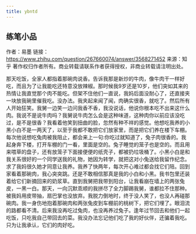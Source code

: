 ```yaml
---
title: ybntd
---
```


## 练笔小品

<!-- 摹仿马尔科斯的思路，以灯塔国1840-1940的故事为蓝本，混合时代改变但人性的不变性。-->

<!-- 人物分类： -->
<!-- 墨守陈规迂腐保守主义者，作为老派，好为人师，拥有强大的超我； -->
<!-- 市侩机会主义者，盲目短视、漠视道义； -->


<!-- 共性：具有与现代人相同的一些特性，并且重点讲述  -->

<!-- 1.每个人都有非理性、不认同有知识和道义的存在；（是否是注重经验、不知何为理性、思考、推理-->
<!-- 2.只在对话中出现的中的理想主义者 -->
<!-- 3.隐忍、能苟？？？这里存疑，因为对其具体表现形式还不确定。？？？？ -->
<!-- 4.结合晚期的画，赢了赢了又赢了，赢麻了！ -->
<!-- 5.对面子的狂热（面子狂热者？），对于面子问题的在意；地位比较低下者对自己面子的践踏/由于长期没有获得面子的机会，所以心理状态极卑贱；或者势利眼，遇高位者则卑微、曲意逢迎，遇低位者则作威作福、支配折腾（实际上形成了完全相反的两类人） -->
<!-- 5.补充事例 1. 上海名媛拼单买丝袜等奢侈品并拍照；2. 好表面的面子，alphago战胜柯洁后，许多厂商仅看到了“比专业棋手强xxxx”一点，开发自己的“撑门面”ai，并无openai的从0掌握规则的能力，也未认识到openAI的创新之处在哪 3.好面子的原因？4.面子工程、面子正册 -->
<!-- 6.二极管现象 -->
<!-- 7.沉溺于表象，对于“本质”概念没有任何的认知 -->
<!-- 8.奴役思想的：精神上的奴役System，体系化的精神奴役，控制、地位、权力思想。这里有一个左脚踩右脚上天的、螺旋加强的循环：软性奴役的泛滥->权力地位思想的繁盛必要->权力欲望的激发，导致了更广泛、程度更深的奴役 -->
<!-- 9.对个人攻击的使用：喜欢苛求自己——父母帮助孩子苛求自己——长大了则形成逆反，喜欢甩锅作为苛求自己的补偿和防御 -->
<!-- 10. 严重的结果论，赢了就是对的，输了就是错的！可与4联动，解释。而且有种明知故犯的意味，就故意显示自己“不理性、没分析，但是就是对的！”（瞪羚逻辑）。 -->
<!-- 11.对于人性的漠视。大部分人言语中总是有身份地位的斗争，尊重的不是人格而是身份地位。打压下位者的人性，这是**歧视**行为。歧视的对象是下位者（但和黑人不同，黑人总体是下位者，可以明显划分——但荒漠中无法明确划分成歧视和被歧视的两个群体，歧视可以攻守转换，闲鱼翻身。 歧视和奴役相辅相成！！！！！-->
<!-- 12.对于结论的痴迷——服务于一种攻击和自恋的心理需求。寻求结论-畜积结论-寻找他人输出结论。结论的内容不重要、向谁输出不重要，重要的是满足对于自己超我的想象，使自己站在一个高的心理位置（相对他人）。 **他们不需要查证，因为他们的核心需求并非是**-->
<!-- 13.承认不足很难——无法承认二流、无法真正地虚心。盛行地谦逊品德只是虚伪，而内心深处无法真诚接受自己不如人。 -->
<!-- 14.对努力的迷信——解决问题的第一思路就是内卷 or 逃避真正的问题，以努力掩盖问题；对与理性、方法、技巧则不够关心（世界杯踢球事件 阿根廷技术技巧；日韩拼抢；荷法靠天赋的身体 -->
<!-- 标题 一百年太短？-->


<!-- 在特别提倡个人奋斗、受苦才能获得幸福和成就的亚洲文化，竟然努力是最没用的，到处充斥着特权阶级、关系户。大一体院学生开保时捷能去顶级券商实习，而对没有关系的金融毕业生要求苛刻至极、必须是国外顶级大学毕业生才能有机会；某个县几百个同族人进入各个政府机构。d -->

作者：易墨
链接：https://www.zhihu.com/question/267660074/answer/3568271452
来源：知乎
著作权归作者所有。商业转载请联系作者获得授权，非商业转载请注明出处。

那天吃饭，全家人都指着那碗肉说香。告诉我那是新炒的牛肉，像牛肉干一样好吃，而且为了让我能吃还特意没放辣椒。那时候我9岁还是10岁，他们突如其来的热情让我直觉那个肉不能吃。但架不住他们一直说，我妈后面没耐心了，还直接夹一块放我碗里催我吃。没办法。我夹起来闻了闻，肉确实很香，就吃了。然后所有人开始狂笑。我舅一边笑一边问我香不香，我没说话，他说你根本吃不出来这什么肉。我说不是说牛肉吗？我舅说牛肉怎么会是这种味道，这种肉你以前应该没吃过，是不是很香？我看着他笑到扭曲的脸，忽然有种不祥的感觉。他想吃我养的小黑小白不是一两天了，以至于我都不敢把它们放家里，而是把它们养在楼下车棚。每次他说想吃兔肉被我阻止，都会来上一句:你吃过就知道了，兔子肉很香的。我起身奔下楼，打开车棚的门一看，里面是空的。兔子睡觉的笼子也是空的。而且用来喂草的盘子，还有放笼子下面接便便的纸壳子，都被扔垃圾桶了。小黑小白是和我关系很好的一个同学送我的礼物，她因为转学，就把这对小兔送给我留作纪念。求了我妈很久她才同意让我养。我养了快两年，每次开心难过都会找它们陪。回到家看着那碗肉，我心突突跳。还是不敢相信那真是我的小白和小黑。我书包里还装着给它们新摘回来的奶浆草。直到我舅把我带到阳台，让我看崩在墙上的两张兔皮，一黑一白。那天，一向沉默乖顺的我拼尽了全力脚踢我舅，谁都拉不住那种。被我妈用皮带抽，扇巴掌也没放弃。我脱力倒地时，终于没人笑了，也没人再碰那碗肉。我一身伤地抱着那碗肉和两张兔皮到车棚前的桃树下，把它们埋了。眼泪流的路都看不清。后来我没再吃过兔肉，也没再养过兔子。逢年过节回去和他们一起吃饭，只吃我自己带回去的菜。我没办法忘记他们吃了我的好伙伴，还骗着我吃。只为让我承认，它们的肉好吃。

<!-- 宣示了大人的统治的绝对性，无论如何也要达到，可以凌驾、抹平孩子的意志。然后重复了自己的价值观，人应该以利益为准绳（好吃），而不感情用事（痛惜畜生、朋友），抑制感情（感情无用论）不矫情 -->